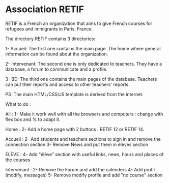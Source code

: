 # Association RETIF 

RETIF is a French an organization that aims to give French courses for refugees and immigrants in Paris, France.

The directory RETIF contains 3 directories:

1- Accueil: The first one contains the main page. The home where general information can be found about the organization.

2- Intervenant: The second one is only dedicated to teachers. They have a database, a forum to communicate and a profile.

3- BD: The third one contains the main pages of the database. Teachers can put their reports and access to other teachers' reports.

PS :The main HTML/CSS/JS template is derived from the internet.


What to do : 

All :
1- Make it work well with all the browsers and computers : change with flex box and % to adapt it.

Home :
2- Add a home page with 2 buttons : RETIF 12 or RETIF 14.

Accueil :
2- Add students and teachers sections to sign in and remove the connection section
3- Remove News and put them in élèves section 

ÉLÈVE :
4- Add "élève" section with useful links, news, hours and places of the courses 

Intervenant :
2- Remove the Forum and add the calenders
4- Add profil (modify, messages)
5- Remove modify profile and add "no course" section 
